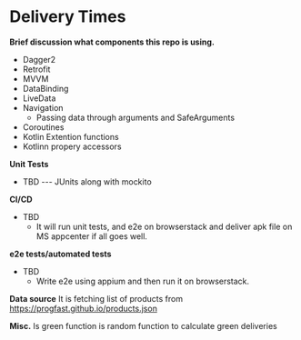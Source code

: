 # Delivery Times
**Brief discussion what components this repo is using.**

- Dagger2
- Retrofit
- MVVM
- DataBinding
- LiveData
- Navigation
  - Passing data through arguments and SafeArguments
- Coroutines
- Kotlin Extention functions
- Kotlinn propery accessors

**Unit Tests**
- TBD --- JUnits along with mockito

**CI/CD**
- TBD
  - It will run unit tests, and e2e on browserstack and deliver apk file on MS appcenter if all goes well.


**e2e tests/automated tests**
- TBD
  - Write e2e using appium and then run it on browserstack.

**Data source**
It is fetching list of products from https://progfast.github.io/products.json

**Misc.**
Is green function is random function to calculate green deliveries
